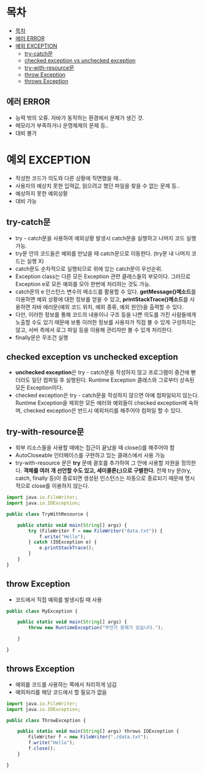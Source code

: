 # 목차

<!-- TOC tocDepth:1..3 chapterDepth:1..6 -->

- [목차](#목차)
- [에러 ERROR](#에러-error)
- [예외 EXCEPTION](#예외-exception)
    - [try-catch문](#try-catch문)
    - [checked exception vs unchecked exception](#checked-exception-vs-unchecked-exception)
    - [try-with-resource문](#try-with-resource문)
    - [throw Exception](#throw-exception)
    - [throws Exception](#throws-exception)

<!-- /TOC -->

## 에러 ERROR

- 능력 밖의 오류. 자바가 동작하는 환경에서 문제가 생긴 것.
- 메모리가 부족하거나 운영체제의 문제 등..
- 대비 불가

# 예외 EXCEPTION

- 작성한 코드가 의도와 다른 상황에 직면했을 때..
- 사용자의 예상치 못한 입력값, 읽으려고 했던 파일을 찾을 수 없는 문제 등..
- 예상하지 못한 예외상황
- 대비 가능


## try-catch문

- try - catch문을 사용하여 예외상황 발생시 catch문을 실행하고 나머지 코드 실행 가능.
- try문 안의 코드들은 예외를 만났을 때 catch문으로 이동한다. (try문 내 나머지 코드는 실행 X)
- catch문도 순차적으로 실행되므로 위에 있는 catch문이 우선순위.
- Exception class는 다른 모든 Exception 관련 클래스들의 부모이다. 그러므로 Exception e로 모든 예외를 모아 한번에 처리하는 것도 가능.
- catch문의 e 인스턴스 변수의 메소드를 활용할 수 있다. **getMessage()메소드**를 이용하면 예외 상황에 대한 정보를 얻을 수 있고, **printStackTrace()메소드**를 사용하면 자바 에러문(예외 코드 위치, 예외 종류, 예외 원인)을 출력할 수 있다.
- 다만, 이러한 정보를 통해 코드의 내용이나 구조 등을 나쁜 의도를 가진 사람들에게 노출할 수도 있기 때문에 보통 이러한 정보를 사용자가 직접 볼 수 있게 구성하지는 않고, 서버 측에서 로그 파일 등을 이용해 관리자만 볼 수 있게 처리한다.
- finally문은 무조건 실행


## checked exception vs unchecked exception

- **unchecked exception**은 try - catch문을 작성하지 않고 프로그램이 중간에 뻗더라도 일단 컴파일 후 실행된다. Runtime Exception 클래스와 그로부터 상속된 모든 Exception이다.
- checked exception은 try - catch문을 작성하지 않으면 아예 컴파일되지 않는다. Runtime Exception을 제외한 모든 에러와 예외들이 checked exception에 속하며, checked exception은 반드시 예외처리를 해주어야 컴파일 할 수 있다.


## try-with-resource문

- 외부 리소스들을 사용할 때에는 접근이 끝났을 때 close()를 해주어야 함
- AutoCloseable 인터페이스를 구현하고 있는 클래스에서 사용 가능
- try-with-resource 문은 **try** 문에 괄호를 추가하여 그 안에 사용할 자원을 정의한다. **객체를 여러 개 선언할 수도 있고, 세미콜론(;)으로 구별한다.** 전체 try 문(try, catch, finally 등)이 종료되면 생성된 인스턴스는 자동으로 종료되기 때문에 명시적으로 close를 이용하지 않는다.

```jsx
import java.io.FileWriter;
import java.io.IOException;

public class TryWithResource {

	public static void main(String[] args) {
		try (FileWriter f = new FileWriter("data.txt")) {
			f.write("Hello");
		} catch (IOException e) {
			e.printStackTrace();
		}
	}
}
```


## throw Exception

- 코드에서 직접 예외를 발생시킬 때 사용

```jsx
public class MyException {

	public static void main(String[] args) {
		throw new RuntimeException("무언가 문제가 있습니다.");

	}

}
```


## throws Exception

- 예외를 코드를 사용하는 쪽에서 처리하게 넘김
- 예외처리를 해당 코드에서 할 필요가 없음

```jsx
import java.io.FileWriter;
import java.io.IOException;

public class ThrowException {

	public static void main(String[] args) throws IOException {
		FileWriter f = new FileWriter("./data.txt");
		f.write("Hello");
		f.close();
	}

}
```
